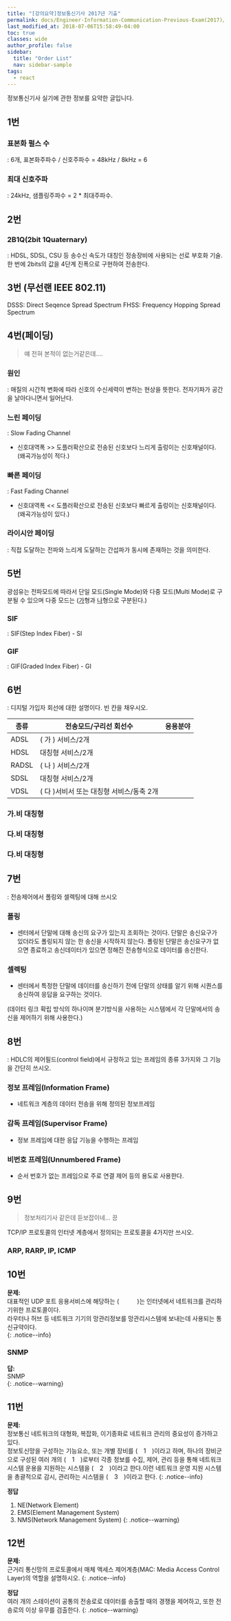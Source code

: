 ```yaml
---
title: "[강의요약]정보통신기사 2017년 기출"
permalink: docs/Engineer-Information-Communication-Previous-Exam(2017)/
last_modified_at: 2018-07-06T15:58:49-04:00
toc: true
classes: wide
author_profile: false
sidebar:
  title: "Order List"
  nav: sidebar-sample
tags:
  - react
---
```


정보통신기사 실기에 관한 정보를 요약한 글입니다.

## 1번

### 표본화 펄스 수
:    6개, 표본화주파수 / 신호주파수 = 48kHz / 8kHz = 6  

### 최대 신호주파
:    24kHz, 샘플링주파수 = 2 * 최대주파수.


## 2번

### 2B1Q(2bit 1Quaternary)
:    HDSL, SDSL, CSU 등 송수신 속도가 대칭인 정송장비에 사용되는 선로 부호화 기술.
한 번에 2bits의 값을 4단계 진폭으로 구현하여 전송한다.

## 3번 (무선랜 IEEE 802.11)

DSSS: Direct Seqence Spread Spectrum
FHSS: Frequency Hopping Spread Spectrum

## 4번(페이딩)

>얘 전혀 본적이 없는거같은데....

### 원인
:     매질의 시간적 변화에 따라 신호의 수신세력이 변하는 현상을 뜻한다. 전자기파가 공간을 날아다니면서 일어난다.   

### 느린 페이딩
:    Slow Fading Channel   
- 신호대역폭 >> 도플러확산으로 전송된 신호보다 느리게 출렁이는 신호채널이다. (왜곡가능성이 적다.)

### 빠른 페이딩
:    Fast Fading Channel   
- 신호대역폭 << 도플러확산으로 전송된 신호보다 빠르게 출렁이는 신호채널이다. (왜곡가능성이 있다.)

### 라이시안 페이딩
:    직접 도달하는 전파와 느리게 도달하는 간섭파가 동시에 존재하는 것을 의미한다.



## 5번

광섬유는 전파모드에 따라서 단일 모드(Single Mode)와 다중 모드(Multi Mode)로 구분될 수 있으며 다중 모드는
([가](#SIF)형과 [나](#GIF)형으로 구분된다.)

### SIF
:   SIF(Step Index Fiber) - SI    

### GIF
:    GIF(Graded Index Fiber) - GI



## 6번
:   디지털 가입자 회선에 대한 설명이다. 빈 칸을 채우시오.   

|종류 |전송모드/구리선 회선수   | 응용분야   |
|---|---|---|
| ADSL  | ( 가 ) 서비스/2개  |   |
| HDSL  | 대칭형 서비스/2개  |   |
| RADSL  | ( 나 ) 서비스/2개 |   |
| SDSL  |  대칭형 서비스/2개 |   |
| VDSL  |  ( 다 )서비서 또는 대칭형 서비스/동축 2개 |   |

### 가.비 대칭형
### 다.비 대칭형
### 다.비 대칭형




## 7번
:     전송제어에서 폴링와 셀렉팅에 대해 쓰시오   

### 폴링
 - 센터에서 단말에 대해 송신의 요구가 있는지 조회하는 것이다. 단말은 송신요구가 있더라도 폴링되지 않는 한 송신을 시작하지 않는다.
 폴링된 단말은 송신요구가 없으면 종료하고 송신데이터가 있으면 정해진 전송형식으로 데이터를 송신한다.

### 셀렉팅
- 센터에서 특정한 단말에 데이터를 송신하기 전에 단말의 상태를 알기 위해 시퀀스를 송신하여 응답을 요구하는 것이다.

(데이터 링크 확립 방식의 하나이며 분기방식을 사용하는 시스템에서 각 단말에서의 송신을 제어하기 위해 사용한다.)


## 8번
:   HDLC의 제어필드(control field)에서 규정하고 있는 프레임의 종류 3가지와 그 기능을 간단히 쓰시오.

### 정보 프레임(Information Frame)
- 네트워크 계층의 데이터 전송을 위해 정의된 정보프레임
### 감독 프레임(Supervisor Frame)
-  정보 프레임에 대한 응답 기능을 수행하는 프레임
### 비번호 프레임(Unnumbered Frame)
-  순서 번호가 없는 프레임으로 주로 연결 제어 등의 용도로 사용한다.

## 9번
> 정보처리기사 같은데 듣보잡이네... 끙

TCP/IP 프로토콜의 인터넷 계층에서 정의되는 프로토콜을 4가지만 쓰시오.

### ARP, RARP, IP, ICMP


## 10번

**문제:**   
대표적인 UDP 포트 응용서비스에 해당하는 (　　　)는 인터넷에서 네트워크를 관리하기위한 프로토콜이다.   
라우터나 허브 등 네트워크 기기의 망관리정보를 망관리시스템에 보내는데 사용되는 통신규약이다.   
{: .notice--info}   

### SNMP  
**답:**    
SNMP     
{: .notice--warning}   


## 11번

**문제:**   
정보통신 네트워크의 대형화, 복잡화, 이기종화로 네트워크 관리의 중요성이 증가하고 있다.    
정보토신망을 구성하는 기능요소, 또는 개별 장비를 (　1　)이라고 하며, 하나의 장비군으로 구성된 여러 개의 (　1　)로부터 각종 정보를 수집, 제어, 관리 등을 통해 네트워크 시스템 운용을 지원하는 시스템을 (　2　)이라고 한다.이런 네트워크 운영 지원 시스템을 총괄적으로 감시, 관리하는 시스템을 (　3　)이라고 한다.
{: .notice--info}   

**정답**     
1. NE(Network Element)
2. EMS(Element Management System)
3. NMS(Network Management System)
{: .notice--warning}   

## 12번

**문제:**   
근거리 통신망의 프로토콜에서 매체 액세스 제어계층(MAC: Media Access Control Layer)의 역할을 설명하시오.
{: .notice--info}   

**정답**     
여러 개의 스테이션이 공통의 전송로로 데이터를 송출할 때의 경쟁을 제어하고,  또한 전송로의 이상 유무를 검출한다.
{: .notice--warning}   
